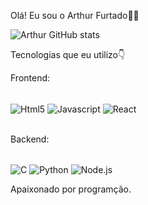 Olá! Eu sou o Arthur Furtado🙋‍♂️


![Arthur GitHub stats](https://github-readme-stats.vercel.app/api?username=devarthur2&show_icons=true&theme=dark)

Tecnologias que eu utilizo👇

Frontend:
<div style=display: inline_block><br/>
 <img align="center" alt="Html5" src="https://img.shields.io/badge/HTML5-E34F26?style=for-the-badge&logo=html5&logoColor=white"  />
 <img align="center" alt="Javascript" src="https://img.shields.io/badge/JavaScript-F7DF1E?style=for-the-badge&logo=javascript&logoColor=black"  />
 <img align="center" alt="React" src="https://img.shields.io/badge/React-20232A?style=for-the-badge&logo=react&logoColor=61DAFB"  />
</div><br/>

Backend:
<div style=display: inline_block><br/>
 <img align="center" alt="C" src="https://img.shields.io/badge/C-00599C?style=for-the-badge&logo=c&logoColor=white"  />
 <img align="center" alt="Python" src="https://img.shields.io/badge/Python-14354C?style=for-the-badge&logo=python&logoColor=white"  />
 <img align="center" alt="Node.js" src="https://img.shields.io/badge/Node.js-43853D?style=for-the-badge&logo=node.js&logoColor=white"  />
</div>

Apaixonado por programção.
